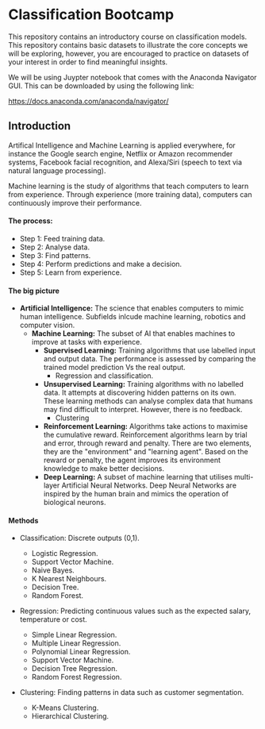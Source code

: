 # Classification Bootcamp

This repository contains an introductory course on classification models. This repository contains basic datasets to illustrate the core concepts we will be exploring, however, you are encouraged to practice on datasets of your interest in order to find meaningful insights.

We will be using Juypter notebook that comes with the Anaconda Navigator GUI. This can be downloaded by using the following link:

https://docs.anaconda.com/anaconda/navigator/

## Introduction

Artifical Intelligence and Machine Learning is applied everywhere, for instance the Google search engine, Netflix or Amazon recommender systems, Facebook facial recognition, and Alexa/Siri (speech to text via natural language processing).

Machine learning is the study of algorithms that teach computers to learn from experience. Through experience (more training data), computers can continuously improve their performance.

#### The process:

- Step 1: Feed training data.
- Step 2: Analyse data.
- Step 3: Find patterns.
- Step 4: Perform predictions and make a decision.
- Step 5: Learn from experience.

#### The big picture

- **Artificial Intelligence:** The science that enables computers to mimic human intelligence. Subfields inlcude machine learning, robotics and computer vision.
  - **Machine Learning:** The subset of AI that enables machines to improve at tasks with experience.
    - **Supervised Learning:** Training algorithms that use labelled input and output data. The performance is assessed by comparing the trained model prediction Vs the real output.
      - Regression and classification.
    - **Unsupervised Learning:** Training algorithms with no labelled data. It attempts at discovering hidden patterns on its own. These learning methods can analyse complex data that humans may find difficult to interpret. However, there is no feedback.
      - Clustering
    - **Reinforcement Learning:** Algorithms take actions to maximise the cumulative reward. Reinforcement algorithms learn by trial and error, through reward and penalty. There are two elements, they are the "environment" and "learning agent". Based on the reward or penalty, the agent improves its environment knowledge to make better decisions.
    - **Deep Learning:** A subset of machine learning that utilises multi-layer Artificial Neural Networks. Deep Neural Networks are inspired by the human brain and mimics the operation of biological neurons.
    
#### Methods

- Classification: Discrete outputs (0,1).
  - Logistic Regression.
  - Support Vector Machine.
  - Naive Bayes.
  - K Nearest Neighbours.
  - Decision Tree.
  - Random Forest.
    
- Regression: Predicting continuous values such as the expected salary, temperature or cost.
  - Simple Linear Regression.
  - Multiple Linear Regression.
  - Polynomial Linear Regression.
  - Support Vector Machine.
  - Decision Tree Regression.
  - Random Forest Regression.
  
- Clustering: Finding patterns in data such as customer segmentation.
  - K-Means Clustering.
  - Hierarchical Clustering.
